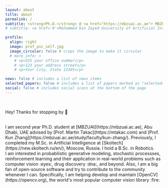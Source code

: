 ```yaml
---
layout: about
title: about
permalink: /
subtitle: <strong>Ph.D.</strong> @ <a href="https://mbzuai.ac.ae"> MBZUAI </a> | <strong>ML Engineer</strong> @ <a href="https://opencv.org"> OpenCV </a> | ex. <strong>M.Sc.</strong> @ <a href="https://new.skoltech.ru/en/"> Skoltech </a>
# subtitle: <a href='#'>Mohammed bin Zayed University of Artificial Intelligence</a>. Abu Dhabi, UAE.

profile:
  align: right
  image: prof_pic_self.jpg
  image_circular: false # crops the image to make it circular
  # more_info: >
    # <p>555 your office number</p>
    # <p>123 your address street</p>
    # <p>Your City, State 12345</p>

news: false # includes a list of news items
selected_papers: false # includes a list of papers marked as "selected={true}"
social: false # includes social icons at the bottom of the page
---
```

<br>

Hey! Thanks for stopping by :wave:

<br>
I am second year Ph.D. student at [MBZUAI](https://mbzuai.ac.ae), Abu Dhabi, UAE advised by [Prof. Martin Takac](https://mtakac.com) and [Prof. Kun Zhang](https://mbzuai.ac.ae/study/faculty/kun-zhang/). Previously, I completed my M.Sc. in Artificial Intelligence at [Skoltech](https://new.skoltech.ru/en/), Moscow, Russia. I hold a B.Sc. in Robotics.


<br>
I am interested in probabilistic generative modeling, stochastic processses, reinforcement learning and their application in real-world problems such as computer vision :eyes:, drug discovery :dna:, and beyond. Also, I am a big fan of open-source software and try to contribute to the community whenever I can. Specifically, I am helping develop and maintain [OpenCV](https://opencv.org), the world's most popular computer vision library :fire:


